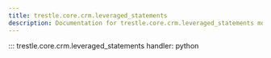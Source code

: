 ```yaml
---
title: trestle.core.crm.leveraged_statements
description: Documentation for trestle.core.crm.leveraged_statements module
---
```


::: trestle.core.crm.leveraged_statements
handler: python
